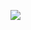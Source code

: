 ![](https://www.websequencediagrams.com/cgi-bin/cdraw?lz=bm90ZSBvdmVyIGJyb3dzZXI6CgACByBleGVjdXRlcyB0aGUgZXZlbnQgaGFuZGxlcgp0aGF0IGNyZWF0ZXMgYSBuZXcgbm90ZSwKYWRkIGl0IGludG8AMgVsaXN0IG9mABkFcywKcmVyZW5kZXJzAAsGIHRvIGRpc3BsYXksCmFuZCBzZW5kAGoGAEsIIHRvIHNlcnZlcgplbmQAYQUAgRkILT4AEwY6IEhUVFAgUE9TVCBodHRwczovL3N0dWRpZXMuY3MuaGVsc2lua2kuZmkvZXhhbXBsZWFwcC9uZXdfbm90ZV9zcGEKCgBdBi0tPgCBfgggeyJtZXNzYWdlIjoiAIIgBQCBaQZkIn0KCgo&s=default)

